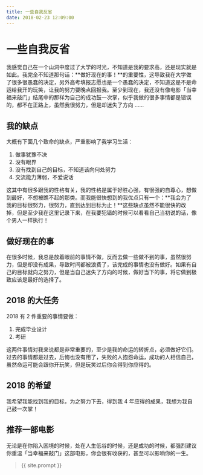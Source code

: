 ```yaml
---
title: 一些自我反省
date: 2018-02-23 12:09:00
---
```

# 一些自我反省
我感觉自己在一个山洞中度过了大学的时光，不知道是我的要求高，还是现实就是如此。我完全不知道那句话：**做好现在的事！**的重要性，这导致我在大学做了很多很愚蠢的决定，另外高考填报志愿也是一个愚蠢的决定，不知道这是不是命运给我开的玩笑，让我的努力要晚点回报我。至少到现在，我还没有像电影「当幸福来敲门」结尾中的那样为自己的成功鼓一次掌，似乎我做的很多事情都是错误的，都不在正路上，虽然我很努力，但是却迷失了方向 ......

## 我的缺点
大概有下面几个致命的缺点，严重影响了我学习生活：
1. 做事犹豫不决
2. 没有眼界
3. 没有找到自己的目标，不知道该向何处努力
4. 交流能力薄弱，不爱说话

这其中有很多跟我的性格有关，我的性格是属于好胜心强，有很强的自尊心，想做到最好，不想被瞧不起的那类。而我能很快想到的我优点只有一个：**我会为了我的目标很努力，很努力，直到达到目标为止！**这些缺点虽然不能很快的改掉，但是至少我在这里记录下来，在我要犯错的时候可以看看自己当初说的话，像个男人一样执行！

## 做好现在的事
在很多时候，我总是放着眼前的事情不做，反而去做一些做不到的事，虽然很努力，但是却没有成果，导致时间都被浪费了，该完成的事情也没有做好。如果有自己的目标就向之努力，但是当自己迷失了方向的时候，做好当下的事，将它做到极致应该是最好的选择了。

## 2018 的大任务
2018 有 2 件重要的事情要做：
1. 完成毕业设计
2. 考研

这两件事情对我来说都是非常重要的，至少是我的命运的转折点，必须做好它们。过去的事情都是过去，后悔也没有用了，失败的人抱怨命运，成功的人相信自己，虽然命运可能会跟你开玩笑，但是玩笑过后你会得到你应得的。

## 2018 的希望
我希望我能找到我的目标，为之努力下去，得到我 4 年应得的成果，我想为我自己鼓一次掌！

## 推荐一部电影
无论是在你陷入困境的时候，处在人生低谷的时候，还是成功的时候，都强烈建议你重温「当幸福来敲门」这部电影，你会很有收获的，甚至可以影响你的一生。

> {{ site.prompt }}
